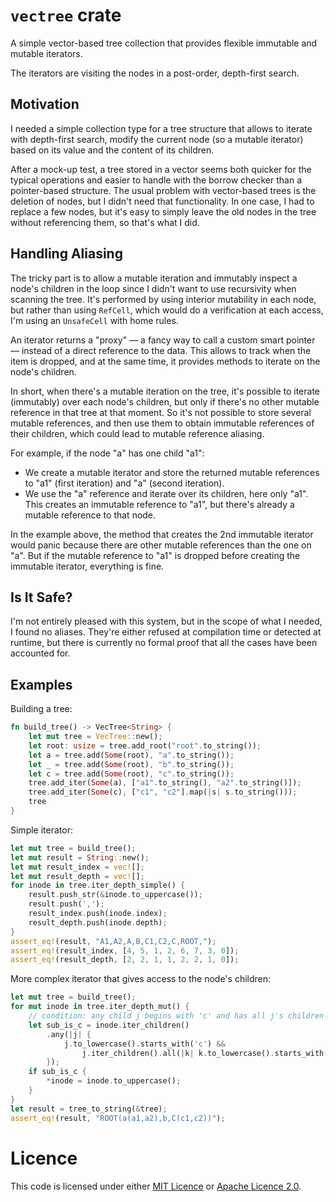 <!--
[![crate](https://img.shields.io/crates/v/vectree.svg)](https://crates.io/crates/vectree)
[![documentation](https://docs.rs/vectree/badge.svg)](https://docs.rs/vectree)
[![license](https://img.shields.io/badge/License-MIT%202.0-blue.svg)](https://github.com/blueglyph/vectree/blob/master/LICENSE-MIT)
[![license](https://img.shields.io/badge/License-Apache%202.0-blue.svg)](https://github.com/blueglyph/vectree/blob/master/LICENSE-APACHE)
-->
# `vectree` crate

A simple vector-based tree collection that provides flexible immutable and mutable iterators.

The iterators are visiting the nodes in a post-order, depth-first search.

## Motivation

I needed a simple collection type for a tree structure that allows to iterate with depth-first search, modify the current node (so a mutable iterator) based on its value and the content of its children.

After a mock-up test, a tree stored in a vector seems both quicker for the typical operations and easier to handle with the borrow checker than a pointer-based structure. The usual problem with vector-based trees is the deletion of nodes, but I didn't need that functionality. In one case, I had to replace a few nodes, but it's easy to simply leave the old nodes in the tree without referencing them, so that's what I did.

## Handling Aliasing

The tricky part is to allow a mutable iteration and immutably inspect a node's children in the loop since I didn't want to use recursivity when scanning the tree. It's performed by using interior mutability in each node, but rather than using `RefCell`, which would do a verification at each access, I'm using an `UnsafeCell` with home rules.

An iterator returns a "proxy" — a fancy way to call a custom smart pointer — instead of a direct reference to the data. This allows to track when the item is dropped, and at the same time, it provides methods to iterate on the node's children.

In short, when there's a mutable iteration on the tree, it's possible to iterate (immutably) over each node's children, but only if there's no other mutable reference in that tree at that moment. So it's not possible to store several mutable references, and then use them to obtain immutable references of their children, which could lead to mutable reference aliasing.

For example, if the node "a" has one child "a1":
- We create a mutable iterator and store the returned mutable references to "a1" (first iteration) and "a" (second iteration).
- We use the "a" reference and iterate over its children, here only "a1". This creates an immutable reference to "a1", but there's already a mutable reference to that node.

In the example above, the method that creates the 2nd immutable iterator would panic because there are other mutable references than the one on "a". But if the mutable reference to "a1" is dropped before creating the immutable iterator, everything is fine. 

## Is It Safe?

I'm not entirely pleased with this system, but in the scope of what I needed, I found no aliases. They're either refused at compilation time or detected at runtime, but there is currently no formal proof that all the cases have been accounted for.

## Examples

Building a tree:
```rust
fn build_tree() -> VecTree<String> {
    let mut tree = VecTree::new();
    let root: usize = tree.add_root("root".to_string());
    let a = tree.add(Some(root), "a".to_string());
    let _ = tree.add(Some(root), "b".to_string());
    let c = tree.add(Some(root), "c".to_string());
    tree.add_iter(Some(a), ["a1".to_string(), "a2".to_string()]);
    tree.add_iter(Some(c), ["c1", "c2"].map(|s| s.to_string()));
    tree
}
```

Simple iterator:

```rust
let mut tree = build_tree();
let mut result = String::new();
let mut result_index = vec![];
let mut result_depth = vec![];
for inode in tree.iter_depth_simple() {
    result.push_str(&inode.to_uppercase());
    result.push(',');
    result_index.push(inode.index);
    result_depth.push(inode.depth);
}
assert_eq!(result, "A1,A2,A,B,C1,C2,C,ROOT,");
assert_eq!(result_index, [4, 5, 1, 2, 6, 7, 3, 0]);
assert_eq!(result_depth, [2, 2, 1, 1, 2, 2, 1, 0]);
```

More complex iterator that gives access to the node's children:

```rust
let mut tree = build_tree();
for mut inode in tree.iter_depth_mut() {
    // condition: any child j begins with 'c' and has all j's children k (if any) begin with 'c'
    let sub_is_c = inode.iter_children()
        .any(|j| {
            j.to_lowercase().starts_with('c') &&
                j.iter_children().all(|k| k.to_lowercase().starts_with('c'))
        });
    if sub_is_c {
        *inode = inode.to_uppercase();
    }
}
let result = tree_to_string(&tree);
assert_eq!(result, "ROOT(a(a1,a2),b,C(c1,c2))");
```

# Licence

This code is licensed under either [MIT Licence](https://choosealicense.com/licenses/mit/) or [Apache Licence 2.0](https://choosealicense.com/licenses/apache-2.0/).
